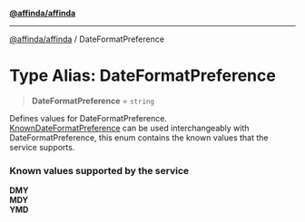 [**@affinda/affinda**](../README.md)

***

[@affinda/affinda](../globals.md) / DateFormatPreference

# Type Alias: DateFormatPreference

> **DateFormatPreference** = `string`

Defines values for DateFormatPreference. \
[KnownDateFormatPreference](../enumerations/KnownDateFormatPreference.md) can be used interchangeably with DateFormatPreference,
 this enum contains the known values that the service supports.
### Known values supported by the service
**DMY** \
**MDY** \
**YMD**
